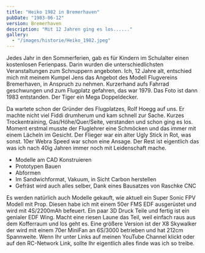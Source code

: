 ```yaml
---
title: "Heiko 1982 in Bremerhaven"
pubDate: "1983-06-12"
version: Bremerhaven
description: "Mit 12 Jahren ging es los......"
gallery:
  - "/images/historie/Heiko_1982.jpeg"
---
```


Jedes Jahr in den Sommerferien, gab es für Kindern im Schulalter einen kostenlosen Ferienpass. Darin wurden die unterschiedlichsten Veranstaltungen zum Schnuppern angeboten. Ich, 12 Jahre alt, entschied mich mit meinem Kumpel Jens das Angebot des Modell Flugvereins Bremerhaven, in Anspruch zu nehmen. Kurzerhand aufs Fahrrad geschwungen und zum Flugplatz gefahren, das war 1979. Das Foto ist dann 1983 entstanden. Der Tiger ein Mega Doppeldecker.

Da wartete schon der Gründer des Flugplatzes, Rolf Hoegg auf uns. Er machte nicht viel Fiddi drumherum und kam schnell zur Sache. Kurzes Trockentraining, Gas/Höhe/Quer/Seite, verstanden und schon ging es los. Moment erstmal musste der Fluglehrer eine Schmöcken und das immer mit einem Lächeln im Gesicht. Der Flieger war ein alter Ugly Stick in Rot, was sonst. 10er Webra Speed war schon eine Ansage. Der Rest ist eigentlich das was ich nach 40ig Jahren immer noch mit Leidenschaft mache.

- Modelle am CAD Konstruieren
- Prototypen Bauen
- Abformen
- Im Sandwichformat, Vakuum, in Sicht Carbon herstellen
- Gefräst wird auch alles selber, Dank eines Bausatzes von Raschke CNC

Es werden natürlich auch Modelle gekauft, wie aktuell ein Super Sonic FPV Modell mit Prop. Diesen habe ich mit einem 50er FMS EDF ausgerüstet und wird mit 4S/2200mAh befeuert. Ein paar 3D Druck Teile und fertig ist ein genialer EDF Wing. Macht eine riesen Laune das Teil, weil einfach raus aus dem Kofferraum und los geht es. Eine größere Version ist der X8 Skywalker der wird mit einem 70er MiniFan an 6S/3000 betrieben und hat 212cm Spannweite. Wenn Ihr unter Links auf meinen YouTube Channel klickt oder auf den RC-Network Link, sollte Ihr eigentlich alles finde was ich so treibe.
